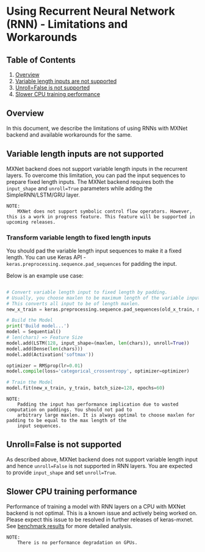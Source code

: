 # Using Recurrent Neural Network (RNN) - Limitations and Workarounds

## Table of Contents

1. [Overview](#overview)
2. [Variable length inputs are not supported](#variable-length-inputs-are-not-supported)
3. [Unroll=False is not supported](#unrollfalse-is-not-supported)
4. [Slower CPU training performance](#slower-cpu-training-performance)

## Overview

In this document, we describe the limitations of using RNNs with MXNet backend and available workarounds for the same.

## Variable length inputs are not supported

MXNet backend does not support variable length inputs in the recurrent layers. To overcome this limitation, you can 
pad the input sequences to prepare fixed length inputs. The MXNet backend requires both the `input_shape` and 
`unroll=True` parameters while adding the SimpleRNN/LSTM/GRU layer.

```
NOTE:
    MXNet does not support symbolic control flow operators. However, this is a work in progress feature. This feature will be supported in upcoming releases.
```

### Transform variable length to fixed length inputs

You should pad the variable length input sequences to make it a fixed length. You can use Keras API - `keras.preprocessing.sequence.pad_sequences` for padding the input.
 
Below is an example use case:

```python

# Convert variable length input to fixed length by padding.
# Usually, you choose maxlen to be maximum length of the variable input sequence.
# This converts all input to be of length maxlen.
new_x_train = keras.preprocessing.sequence.pad_sequences(old_x_train, maxlen=100)

# Build the Model
print('Build model...')
model = Sequential()
# len(chars) => Feature Size
model.add(LSTM(128, input_shape=(maxlen, len(chars)), unroll=True))
model.add(Dense(len(chars)))
model.add(Activation('softmax'))

optimizer = RMSprop(lr=0.01)
model.compile(loss='categorical_crossentropy', optimizer=optimizer)

# Train the Model
model.fit(new_x_train, y_train, batch_size=128, epochs=60)

```

```
NOTE:
    Padding the input has performance implication due to wasted computation on paddings. You should not pad to 
    arbitrary large maxlen. It is always optimal to choose maxlen for padding to be equal to the max length of the 
    input sequences.
```
## Unroll=False is not supported

As described above, MXNet backend does not support variable length input and hence `unroll=False` is not supported in RNN layers. You are expected to provide `input_shape` and set `unroll=True`.

## Slower CPU training performance

Performance of training a model with RNN layers on a CPU with MXNet backend is not optimal. This is a known issue and actively being worked on. Please expect this issue to be resolved in further releases of keras-mxnet. See [benchmark results](../../benchmark/README.md) for more detailed analysis.

```
NOTE:
    There is no performance degradation on GPUs.
```